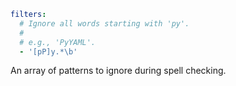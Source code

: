 ```yaml
filters:
  # Ignore all words starting with 'py'.
  #
  # e.g., 'PyYAML'.
  - '[pP]y.*\b'
```

An array of patterns to ignore during spell checking.